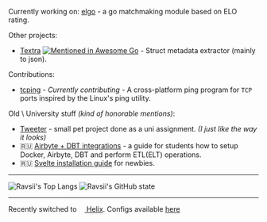 Currently working on: [elgo](https://github.com/ravsii/elgo) - a go matchmaking module based on ELO rating.

Other projects:

- [Textra](https://github.com/ravsii/textra) [![Mentioned in Awesome Go](https://awesome.re/mentioned-badge.svg)](https://github.com/avelino/awesome-go) - Struct metadata extractor (mainly to json).

Contributions:

- [tcping](https://github.com/pouriyajamshidi/tcping) - _Currently contributing_ - A cross-platform ping program for `TCP` ports inspired by the Linux's ping utility.

Old \ University stuff _(kind of honorable mentions)_:

- [Tweeter](https://github.com/ravsii/tweeter) - small pet project done as a uni assignment. _(I just like the way it looks)_
- 🇷🇺 [Airbyte + DBT integrations](https://github.com/ravsii/UDvIS) - a guide for students how to setup Docker, Airbyte, DBT and perform ETL(ELT) operations.
- 🇷🇺 [Svelte installation guide](https://github.com/ravsii/svelte-installation-guide-ru) for newbies.

___

![Ravsii's Top Langs](https://github-readme-stats.vercel.app/api/top-langs/?username=ravsii&theme=city_lights&size_weight=0.5&count_weight=0.5&layout=compact&hide=css,php&bg_color=FFFFFF00&count_private=true)
![Ravsii's GitHub state](https://github-readme-stats.vercel.app/api?username=ravsii&count_private=true&show_icons=true&theme=city_lights&include_all_commits=true&line_height=20&bg_color=FFFFFF00)

___

Recently switched to [<img src="https://helix-editor.com/logo.svg" style="width:12px"> Helix](https://helix-editor.com/). Configs available [here](https://github.com/ravsii/.helix)
